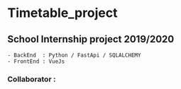 # Timetable_project
## School Internship project 2019/2020
    - BackEnd  : Python / FastApi / SQLALCHEMY
    - FrontEnd : VueJs
### Collaborator : 

